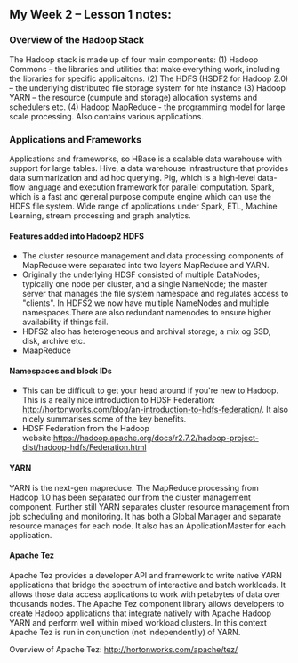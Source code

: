 ## My Week 2 – Lesson 1 notes:

### Overview of the Hadoop Stack

The Hadoop stack is made up of four main components: 
(1) Hadoop Commons – the libraries and utilities that make everything work, including the libraries for specific applicaitons.
(2) The HDFS (HSDF2 for Hadoop 2.0) – the underlying distributed file storage system for hte instance
(3) Hadoop YARN – the resource (cumpute and storage) allocation systems and schedulers etc.
(4) Hadoop MapReduce - the programming model for large scale processing. Also contains various applications.

### Applications and Frameworks

Applications and frameworks, so HBase is a scalable data warehouse with support for large tables. Hive, a data warehouse infrastructure that provides data summarization and ad hoc querying. 
Pig, which is a high-level data-flow language and execution framework for parallel computation.
Spark, which is a fast and general purpose compute engine which can use the HDFS file system. 
Wide range of applications under Spark, ETL, Machine Learning, stream processing and graph analytics. 

#### Features added into Hadoop2 HDFS

* The cluster resource management and data processing components of MapReduce were separated into two layers MapReduce and YARN. 
* Originally the underlying HDSF consisted of multiple DataNodes; typically one node per cluster, and a single NameNode; the master server that manages the file system namespace and regulates access to "clients". In HDFS2 we now have multiple NameNodes and multiple namespaces.There are also redundant namenodes to ensure higher availability if things fail. 
* HDFS2 also has heterogeneous and archival storage; a mix og SSD, disk, archive etc.
* MaapReduce

#### Namespaces and block IDs

* This can be difficult to get your head around if you're new to Hadoop. This is a really nice introduction to HDSF Federation: http://hortonworks.com/blog/an-introduction-to-hdfs-federation/. It also nicely summarises some of the key benefits.
* HDSF Federation from the Hadoop website:https://hadoop.apache.org/docs/r2.7.2/hadoop-project-dist/hadoop-hdfs/Federation.html

#### YARN

YARN is the next-gen mapreduce. The MapReduce processing from Hadoop 1.0 has been separated our from the cluster management component. Further still YARN separates cluster resource management from job scheduling and monitoring. It has both a Global Manager and separate resource manages for each node. It also has an ApplicationMaster for each application.

#### Apache Tez

Apache Tez provides a developer API and framework to write native YARN applications that bridge the spectrum of interactive and batch workloads. It allows those data access applications to work with petabytes of data over thousands nodes. The Apache Tez component library allows developers to create Hadoop applications that integrate natively with Apache Hadoop YARN and perform well within mixed workload clusters. In this context Apache Tez is run in conjunction (not independentlly) of YARN.

Overview of Apache Tez: http://hortonworks.com/apache/tez/
